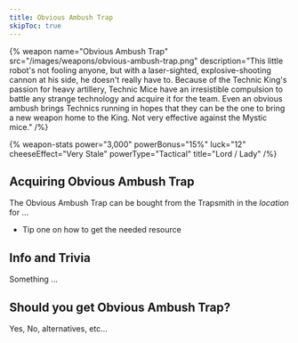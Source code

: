 ```yaml
---
title: Obvious Ambush Trap
skipToc: true
---
```


{% weapon
 name="Obvious Ambush Trap"
 src="/images/weapons/obvious-ambush-trap.png"
 description="This little robot's not fooling anyone, but with a laser-sighted, explosive-shooting cannon at his side, he doesn't really have to. Because of the Technic King's passion for heavy artillery, Technic Mice have an irresistible compulsion to battle any strange technology and acquire it for the team. Even an obvious ambush brings Technics running in hopes that they can be the one to bring a new weapon home to the King. Not very effective against the Mystic mice."
/%}

{% weapon-stats
 power="3,000"
 powerBonus="15%"
 luck="12"
 cheeseEffect="Very Stale"
 powerType="Tactical"
 title="Lord / Lady"
/%}

## Acquiring Obvious Ambush Trap

The Obvious Ambush Trap can be bought from the Trapsmith in the *location* for ...

- Tip one on how to get the needed resource

## Info and Trivia

Something ...

## Should you get Obvious Ambush Trap?

Yes, No, alternatives, etc...
